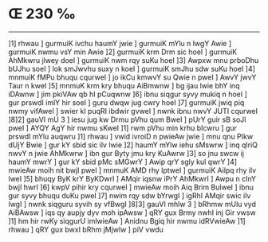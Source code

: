 # Œ 230 ‰
---
]1] rhwau ] gurmuiK ivchu haumY jwie ] gurmuiK mYlu n lwgY Awie ]
gurmuiK nwmu vsY min Awie ]2] gurmuiK krm Drm sic hoeI ] gurmuiK
AhMkwru jlwey doeI ] gurmuiK nwm rqy suKu hoeI ]3] Awpxw mnu prboDhu
bUJhu soeI ] lok smJwvhu suxy n koeI ] gurmuiK smJhu sdw suKu hoeI ]4]
mnmuiK fMPu bhuqu cqurweI ] jo ikCu kmwvY su Qwie n pweI ] AwvY jwvY
Taur n kweI ]5] mnmuK krm kry bhuqu AiBmwnw ] bg ijau lwie bhY
inq iDAwnw ] jim pkiVAw qb hI pCuqwnw ]6] ibnu siqgur syvy mukiq
n hoeI ] gur prswdI imlY hir soeI ] guru dwqw jug cwry hoeI ]7]
gurmuiK jwiq piq nwmy vifAweI ] swier kI puqRI ibdwir gvweI ] nwnk
ibnu nwvY JUTI cqurweI ]8]2] gauVI mÚ 3 ] iesu jug kw Drmu pVhu qum
BweI ] pUrY guir sB soJI pweI ] AYQY AgY hir nwmu sKweI ]1] rwm pVhu
min krhu bIcwru ] gur prswdI mYlu auqwru ]1] rhwau ] vwid ivroiD n
pwieAw jwie ] mnu qnu PIkw dUjY Bwie ] gur kY sbid sic ilv lwie
]2] haumY mYlw iehu sMswrw ] inq qIriQ nwvY n jwie AhMkwrw ] ibn gur
Byty jmu kry KuAwrw ]3] so jnu swcw ij haumY mwrY ] gur kY sbid pMc
sMGwrY ] Awip qrY sgly kul qwrY ]4] mwieAw moih nit bwjI pweI ]
mnmuK AMD rhy lptweI ] gurmuiK Ailpq rhy ilv lweI ]5] bhuqy ByK
krY ByKDwrI ] AMqir iqsnw iPrY AhMkwrI ] Awpu n cInY bwjI hwrI ]6]
kwpV pihir kry cqurweI ] mwieAw moih Aiq Brim BulweI ] ibnu gur syvy
bhuqu duKu pweI ]7] nwim rqy sdw bYrwgI ] igRhI AMqir swic ilv lwgI ]
nwnk siqguru syvih sy vfBwgI ]8]3] gauVI mhlw 3 ] bRhmw mUlu vyd
AiBAwsw ] iqs qy aupjy dyv moh ipAwsw ] qRY gux Brmy nwhI inj Gir
vwsw ]1] hm hir rwKy siqgurU imlwieAw ] Anidnu Bgiq hir nwmu
idRVwieAw ]1] rhwau ] qRY gux bwxI bRhm jMjwlw ] piV vwdu
####
